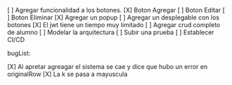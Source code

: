 [ ] Agregar funcionalidad a los botones.
    [X] Boton Agregar
    [ ] Boton Editar
    [ ] Boton Eliminar
[X] Agregar un popup
[ ] Agregar un desplegable con los botones
[X] El jwt tiene un tiempo muy limitado
[ ] Agregar crud completo de alumno
[ ] Modelar la arquitectura
[ ] Subir una prueba
[ ] Establecer CI/CD


bugList:

[X] Al apretar agreagar el sistema se cae y dice que hubo un error en originalRow
[X] La k se pasa a mayuscula